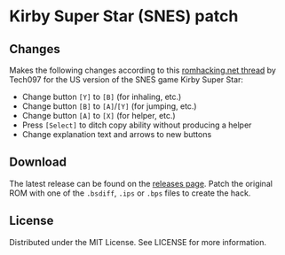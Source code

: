 # Kirby Super Star (SNES) patch

## Changes

Makes the following changes according to this
[romhacking.net thread](https://www.romhacking.net/forum/index.php?topic=36795.0)
by Tech097 for the US version of the SNES game Kirby Super Star:
* Change button ``[Y]`` to ``[B]`` (for inhaling, etc.)
* Change button ``[B]`` to ``[A]``/``[Y]`` (for jumping, etc.)
* Change button ``[A]`` to ``[X]`` (for helper, etc.)
* Press ``[Select]`` to ditch copy ability without producing a helper
* Change explanation text and arrows to new buttons

## Download
The latest release can be found on the
[releases page](https://github.com/lightbulb-sun/kirbysuperstar-patch/releases).
Patch the original ROM with one of the `.bsdiff`, `.ips` or `.bps` files
to create the hack.

## License
Distributed under the MIT License. See LICENSE for more information.
